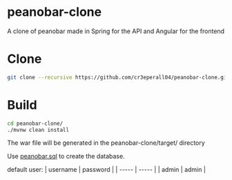 # peanobar-clone
A clone of peanobar made in Spring for the API and Angular for the frontend

# Clone
```sh
git clone --recursive https://github.com/cr3eperall04/peanobar-clone.git
```

# Build
```sh
cd peanobar-clone/
./mvnw clean install
```
The war file will be generated in the peanobar-clone/target/ directory

Use [peanobar.sql](peanobar.sql) to create the database.

default user:
| username | password |
| ----- | ----- |
| admin | admin |
